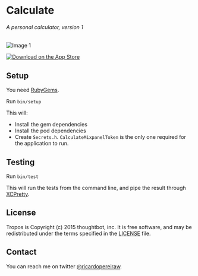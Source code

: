 Calculate
============
###### A personal calculator, version 1

![Image 1](https://dl.dropboxusercontent.com/u/11377305/websites/calculate/app-preview.png)

[![Download on the App Store](http://troposweather.com/assets/images/app-store-badge-5eb1a238.svg)](https://itunes.apple.com/WebObjects/MZStore.woa/wa/viewSoftware?id=805143341&mt=8)

Setup
-----

You need [RubyGems](https://rubygems.org).

Run `bin/setup`

This will:

- Install the gem dependencies
- Install the pod dependencies
- Create `Secrets.h`. `CalculateMixpanelToken` is the only one required for the
  application to run.

Testing
-------

Run `bin/test`

This will run the tests from the command line, and pipe the result through
[XCPretty](https://github.com/supermarin/xcpretty).

License
-------

Tropos is Copyright (c) 2015 thoughtbot, inc. It is free software,
and may be redistributed under the terms specified in the [LICENSE] file.

[LICENSE]: /LICENSE.md

Contact
-------

You can reach me on twitter [@ricardopereiraw](https://twitter.com/ricardopereiraw).
